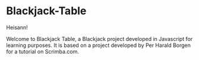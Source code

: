 # Blackjack-Table

Heisann!

Welcome to Blackjack Table, a Blackjack project developed in Javascript for learning purposes.
It is based on a project developed by Per Harald Borgen for a tutorial on Scrimba.com.